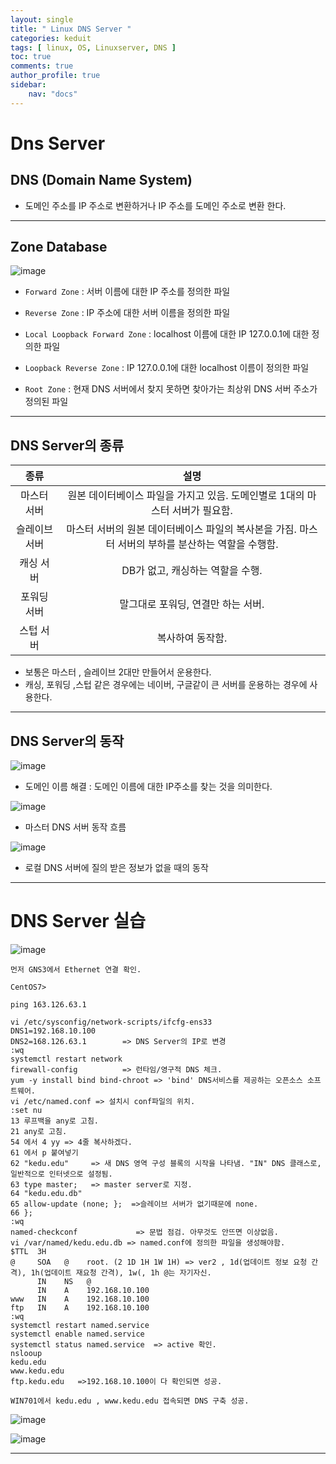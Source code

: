 ```yaml
---
layout: single
title: " Linux DNS Server "
categories: keduit
tags: [ linux, OS, Linuxserver, DNS ]
toc: true 
comments: true
author_profile: true
sidebar:
    nav: "docs"
---
```


# Dns Server

## DNS (Domain Name System) 
  
*  도메인 주소를 IP 주소로 변환하거나 IP 주소를 도메인 주소로 변환 한다. 

---

## Zone Database

![image](https://user-images.githubusercontent.com/128279031/229417142-720ded45-2b63-49ee-9df5-4c97517ef990.png)

* `Forward Zone` : 서버 이름에 대한 IP 주소를 정의한 파일

* `Reverse Zone` : IP 주소에 대한 서버 이름을 정의한 파일

* `Local Loopback Forward Zone` : localhost 이름에 대한 IP 127.0.0.1에 대한 정의한 파일

* `Loopback Reverse Zone` : IP 127.0.0.1에 대한 localhost 이름이 정의한 파일

* `Root Zone` : 현재 DNS 서버에서 찾지 못하면 찾아가는 최상위 DNS 서버 주소가 정의된 파일

---

## DNS Server의 종류


|종류|설명|
|:---:|:---:|
|마스터 서버|원본 데이터베이스 파일을 가지고 있음. 도메인별로 1대의 마스터 서버가 필요함.
|슬레이브 서버|마스터 서버의 원본 데이터베이스 파일의 복사본을 가짐. 마스터 서버의 부하를 분산하는 역할을 수행함.
|캐싱 서버|DB가 없고, 캐싱하는 역할을 수행.
|포워딩 서버|말그대로 포워딩, 연결만 하는 서버.
|스텁 서버|복사하여 동작함.

* 보통은 마스터 , 슬레이브 2대만 만들어서 운용한다.
* 캐싱, 포워딩 ,스텁 같은 경우에는 네이버, 구글같이 큰 서버를 운용하는 경우에 사용한다.

---

## DNS Server의 동작

![image](https://user-images.githubusercontent.com/128279031/229419653-3bd69af6-b6df-4fd5-8616-470bc404dd1b.png)

* 도메인 이름 해결 : 도메인 이름에 대한 IP주소를 찾는 것을 의미한다.
   

![image](https://user-images.githubusercontent.com/128279031/229419692-cc8ba7e3-b76a-476d-a17e-d6de63ef8dca.png)

* 마스터 DNS 서버 동작 흐름

![image](https://user-images.githubusercontent.com/128279031/229419751-f3ed9b3e-82f3-432e-99b8-0cae97440b46.png)

* 로컬 DNS 서버에 질의 받은 정보가 없을 때의 동작

---

# DNS Server 실습
![image](https://user-images.githubusercontent.com/128279031/229416080-44b97d74-7ed3-4731-970d-52f0364d177f.png)

```
먼저 GNS3에서 Ethernet 연결 확인.

CentOS7>

ping 163.126.63.1
```

```
vi /etc/sysconfig/network-scripts/ifcfg-ens33 
DNS1=192.168.10.100
DNS2=168.126.63.1        => DNS Server의 IP로 변경
:wq
systemctl restart network
firewall-config          => 런타임/영구적 DNS 체크.
yum -y install bind bind-chroot => 'bind' DNS서비스를 제공하는 오픈소스 소프트웨어.
vi /etc/named.conf => 설치시 conf파일의 위치.
:set nu
13 루프백을 any로 고침.
21 any로 고침.
54 에서 4 yy => 4줄 복사하겠다.
61 에서 p 붙여넣기
62 "kedu.edu"     => 새 DNS 영역 구성 블록의 시작을 나타냄. "IN" DNS 클래스로, 일반적으로 인터넷으로 설정됨.
63 type master;   => master server로 지정.
64 "kedu.edu.db"
65 allow-update (none; };  =>슬레이브 서버가 없기때문에 none.
66 };
:wq
named-checkconf             => 문법 점검. 아무것도 안뜨면 이상없음.
vi /var/named/kedu.edu.db => named.conf에 정의한 파일을 생성해야함.
$TTL  3H
@     SOA   @    root. (2 1D 1H 1W 1H) => ver2 , 1d(업데이트 정보 요청 간격), 1h(업데이트 재요청 간격), 1w(, 1h @는 자기자신.
      IN    NS   @
      IN    A    192.168.10.100
www   IN    A    192.168.10.100
ftp   IN    A    192.168.10.100
:wq
systemctl restart named.service
systemctl enable named.service
systemctl status named.service  => active 확인.
nslooup
kedu.edu
www.kedu.edu
ftp.kedu.edu   =>192.168.10.100이 다 확인되면 성공.

WIN701에서 kedu.edu , www.kedu.edu 접속되면 DNS 구축 성공.
```


![image](https://user-images.githubusercontent.com/128279031/229455785-89ff98ac-f86e-4758-8fc9-74ad630f810a.png)


![image](https://user-images.githubusercontent.com/128279031/229455889-df4586f1-fb29-47e7-8d77-d6aaf601a909.png)


---

